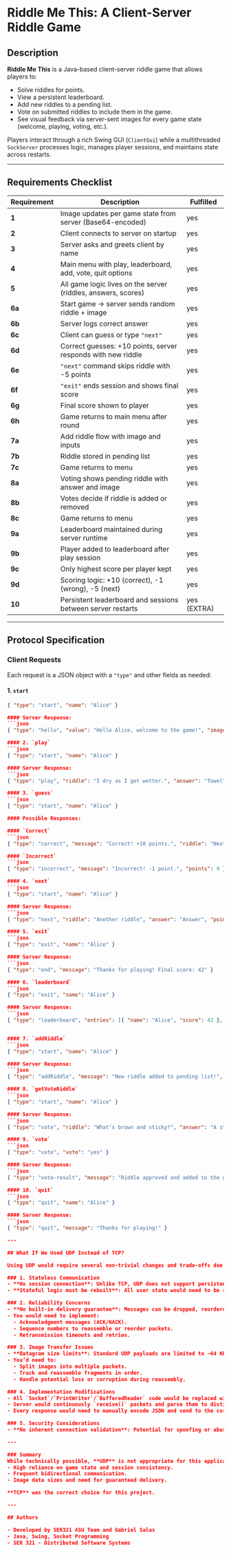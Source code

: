 # Riddle Me This: A Client-Server Riddle Game

## Description

**Riddle Me This** is a Java-based client-server riddle game that allows players to:
- Solve riddles for points.
- View a persistent leaderboard.
- Add new riddles to a pending list.
- Vote on submitted riddles to include them in the game.
- See visual feedback via server-sent images for every game state (welcome, playing, voting, etc.).

Players interact through a rich Swing GUI (`ClientGui`) while a multithreaded `SockServer` processes logic, manages player sessions, and maintains state across restarts.

---

##  Requirements Checklist

| Requirement | Description | Fulfilled |
|------------|-------------|-----------|
| **1** | Image updates per game state from server (Base64-encoded) | yes |
| **2** | Client connects to server on startup | yes |
| **3** | Server asks and greets client by name | yes |
| **4** | Main menu with play, leaderboard, add, vote, quit options | yes |
| **5** | All game logic lives on the server (riddles, answers, scores) | yes |
| **6a** | Start game → server sends random riddle + image | yes |
| **6b** | Server logs correct answer | yes |
| **6c** | Client can guess or type `"next"` | yes |
| **6d** | Correct guesses: +10 points, server responds with new riddle | yes |
| **6e** | `"next"` command skips riddle with -5 points | yes |
| **6f** | `"exit"` ends session and shows final score | yes |
| **6g** | Final score shown to player | yes |
| **6h** | Game returns to main menu after round | yes |
| **7a** | Add riddle flow with image and inputs | yes |
| **7b** | Riddle stored in pending list | yes |
| **7c** | Game returns to menu | yes |
| **8a** | Voting shows pending riddle with answer and image | yes |
| **8b** | Votes decide if riddle is added or removed | yes |
| **8c** | Game returns to menu | yes |
| **9a** | Leaderboard maintained during server runtime | yes |
| **9b** | Player added to leaderboard after play session | yes |
| **9c** | Only highest score per player kept | yes |
| **9d** | Scoring logic: +10 (correct), -1 (wrong), -5 (next) | yes |
| **10** | Persistent leaderboard and sessions between server restarts | yes (EXTRA) |

---

## Protocol Specification

### Client Requests

Each request is a JSON object with a `"type"` and other fields as needed:

#### 1. `start`
```json
{ "type": "start", "name": "Alice" }

#### Server Response:
```json
{ "type": "hello", "value": "Hello Alice, welcome to the game!", "imageData": "..." }

#### 2. `play`
```json
{ "type": "start", "name": "Alice" }

#### Server Response:
```json
{ "type": "play", "riddle": "I dry as I get wetter.", "answer": "Towel", "score": 0, "imageData": "..." }

#### 3. `guess`
```json
{ "type": "start", "name": "Alice" }

#### Possible Responses:

#### `Correct`
```json
{ "type": "correct", "message": "Correct! +10 points.", "riddle": "Next riddle", "answer": "Answer", "points": 10, "imageData": "..." }

#### `Incorrect`
```json
{ "type": "incorrect", "message": "Incorrect! -1 point.", "points": 9 }

#### 4. `next`
```json
{ "type": "start", "name": "Alice" }

#### Server Response:
```json
{ "type": "next", "riddle": "Another riddle", "answer": "Answer", "points": 5, "imageData": "...", "result": "Skipped! -5 points." }

#### 5. `exit`
```json
{ "type": "exit", "name": "Alice" }

#### Server Response:
```json
{ "type": "end", "message": "Thanks for playing! Final score: 42" }

#### 6. `leaderboard`
```json
{ "type": "exit", "name": "Alice" }

#### Server Response:
```json
{ "type": "leaderboard", "entries": [{ "name": "Alice", "score": 42 }, ...], "imageData": "..." }


#### 7. `addRiddle`
```json
{ "type": "start", "name": "Alice" }

#### Server Response:
```json
{ "type": "addRiddle", "message": "New riddle added to pending list!", "imageData": "..." }

#### 8. `getVoteRiddle`
```json
{ "type": "start", "name": "Alice" }

#### Server Response:
```json
{ "type": "vote", "riddle": "What’s brown and sticky?", "answer": "A stick", "imageData": "..." }

#### 9. `vote`
```json
{ "type": "vote", "vote": "yes" }

#### Server Response:
```json
{ "type": "vote-result", "message": "Riddle approved and added to the game!", "imageData": "..." }

#### 10. `quit`
```json
{ "type": "quit", "name": "Alice" }

#### Server Response:
```json
{ "type": "quit", "message": "Thanks for playing!" }

---

## What If We Used UDP Instead of TCP?

Using UDP would require several non-trivial changes and trade-offs due to its connectionless, unreliable nature:

### 1. Stateless Communication
- **No session connection**: Unlike TCP, UDP does not support persistent connections. You must track users manually using `InetAddress + port`.
- **Stateful logic must be rebuilt**: All user state would need to be re-sent or looked up by identifier on each message.

### 2. Reliability Concerns
- **No built-in delivery guarantee**: Messages can be dropped, reordered, or duplicated.
- You would need to implement:
  - Acknowledgment messages (ACK/NACK).
  - Sequence numbers to reassemble or reorder packets.
  - Retransmission timeouts and retries.

### 3. Image Transfer Issues
- **Datagram size limits**: Standard UDP payloads are limited to ~64 KB.
- You’d need to:
  - Split images into multiple packets.
  - Track and reassemble fragments in order.
  - Handle potential loss or corruption during reassembly.

### 4. Implementation Modifications
- All `Socket`/`PrintWriter`/`BufferedReader` code would be replaced with `DatagramSocket` and `DatagramPacket`.
- Server would continuously `receive()` packets and parse them to distinguish request types.
- Every response would need to manually encode JSON and send to the correct address/port.

### 5. Security Considerations
- **No inherent connection validation**: Potential for spoofing or abuse unless message authenticity is validated (e.g., signed hashes, tokens).

---

### Summary
While technically possible, **UDP** is not appropriate for this application’s needs due to:
- High reliance on game state and session consistency.
- Frequent bidirectional communication.
- Image data sizes and need for guaranteed delivery.

**TCP** was the correct choice for this project.

---

## Authors

- Developed by SER321 ASU Team and Gabriel Salas
- Java, Swing, Socket Programming
- SER 321 - Distributed Software Systems
